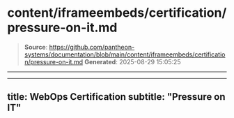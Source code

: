 # content/iframeembeds/certification/pressure-on-it.md

> **Source**: https://github.com/pantheon-systems/documentation/blob/main/content/iframeembeds/certification/pressure-on-it.md
> **Generated**: 2025-08-29 15:05:25

---

---
title: WebOps Certification
subtitle: "Pressure on IT"
---

<Partial file="certification-guide/pressure-on-it.md" />
